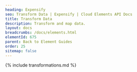 ```yaml
---
heading: Expensify
seo: Transform Data | Expensify | Cloud Elements API Docs
title: Transform Data
description: Transform and map data.
layout: docs
breadcrumbs: /docs/elements.html
elementId: 675
parent: Back to Element Guides
order: 25
sitemap: false
---
```


{% include transformations.md %}
